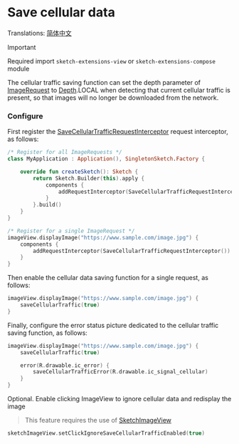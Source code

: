 # Save cellular data

Translations: [简体中文](save_cellular_traffic_zh.md)

> [!IMPORTANT]
> Required import `sketch-extensions-view` or `sketch-extensions-compose` module

The cellular traffic saving function can set the depth parameter of [ImageRequest] to [Depth].LOCAL
when detecting that current cellular traffic is present, so that images will no longer be downloaded
from the network.

### Configure

First register the [SaveCellularTrafficRequestInterceptor] request interceptor, as follows:

```kotlin
/* Register for all ImageRequests */
class MyApplication : Application(), SingletonSketch.Factory {

    override fun createSketch(): Sketch {
        return Sketch.Builder(this).apply {
            components {
                addRequestInterceptor(SaveCellularTrafficRequestInterceptor())
            }
        }.build()
    }
}

/* Register for a single ImageRequest */
imageView.displayImage("https://www.sample.com/image.jpg") {
    components {
        addRequestInterceptor(SaveCellularTrafficRequestInterceptor())
    }
}
```

Then enable the cellular data saving function for a single request, as follows:

```kotlin
imageView.displayImage("https://www.sample.com/image.jpg") {
    saveCellularTraffic(true)
}
```

Finally, configure the error status picture dedicated to the cellular traffic saving function, as
follows:

```kotlin
imageView.displayImage("https://www.sample.com/image.jpg") {
    saveCellularTraffic(true)

    error(R.drawable.ic_error) {
        saveCellularTrafficError(R.drawable.ic_signal_cellular)
    }
}
```

Optional. Enable clicking ImageView to ignore cellular data and redisplay the image

> This feature requires the use of [SketchImageView]

```kotlin
sketchImageView.setClickIgnoreSaveCellularTrafficEnabled(true)
```

[Sketch]: ../../sketch-core/src/commonMain/kotlin/com/github/panpf/sketch/Sketch.kt

[SketchImageView]: ../../sketch-extensions-view-core/src/main/kotlin/com/github/panpf/sketch/SketchImageView.kt

[SaveCellularTrafficRequestInterceptor]: ../../sketch-extensions-core/src/main/kotlin/com/github/panpf/sketch/request/SaveCellularTrafficRequestInterceptor.kt

[ImageRequest]: ../../sketch-core/src/commonMain/kotlin/com/github/panpf/sketch/request/ImageRequest.kt

[Depth]: ../../sketch-core/src/commonMain/kotlin/com/github/panpf/sketch/request/Depth.kt